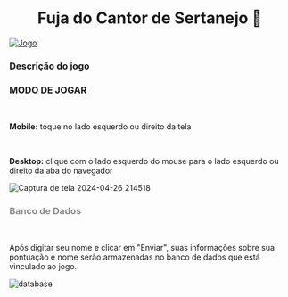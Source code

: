 <h1 style="text-align: center;"><b> Fuja do Cantor de Sertanejo 🏃 </b></h1>

[![Jogo](https://img.shields.io/website?label=Clique_aqui_para_jogar&style=for-the-badge&url=https://spacewarsed.netlify.app/)](https://662c4581769e9059affd4c0b--graceful-jalebi-6b4a0d.netlify.app/)

<h3><b>Descrição do jogo</b></h3>





<h3><b>MODO DE JOGAR</b></h3> </br>
<p><b>Mobile:</b> toque no lado esquerdo ou direito da tela </p>
</br>
<p><b>Desktop:</b> clique com o lado esquerdo do mouse para o lado esquerdo ou direito da aba do navegador</p>

![Captura de tela 2024-04-26 214518](https://github.com/amandabarboza/Game-Fuja-do-Cantor-de-Sertanejo/assets/71797931/49b696f8-c3c5-4680-bb49-341ae7149592)


<h3 style="color: rgb(141, 141, 141);"> Banco de Dados </h3> <br> 
<p>Após digitar seu nome e clicar em "Enviar", suas informações sobre sua pontuação e nome serão armazenadas no banco de dados que está vinculado ao jogo. </p>

![database](https://github.com/amandabarboza/Game-Fuja-do-Cantor-de-Sertanejo/assets/71797931/b8540dae-579b-4b12-ba52-6ffdf2e1e041)
